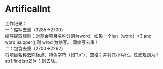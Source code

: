 # ArtificalInt

工作记录：</br>
一：缩写去重（3285->2700）</br>
    缩写提取规则：对基金项目名称分割为word，如果一个len（word）>3 and word.isupper(),则 wrod 为缩写。
    同缩写去重！</br>
二：包含去重（2700->2262）</br>
    将项目名称去除标点、特色字符（如"\n"）、空格；并将其小写化。过滤规则为if str1.find(str2)!=-1,则去除。</br>
